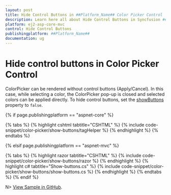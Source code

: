 ```yaml
---
layout: post
title: Hide Control Buttons in ##Platform_Name## Color Picker Control | Syncfusion
description: Learn here all about Hide Control Buttons in Syncfusion ##Platform_Name## Color Picker control of Syncfusion Essential JS 2 and more.
platform: ej2-asp-core-mvc
control: Hide Control Buttons
publishingplatform: ##Platform_Name##
documentation: ug
---
```


# Hide control buttons in Color Picker Control

ColorPicker can be rendered without control buttons (Apply/Cancel). In this case, while selecting a color, the ColorPicker pop-up is closed and selected colors can be applied directly. To hide control buttons, set the [showButtons](https://help.syncfusion.com/cr/aspnetcore-js2/Syncfusion.EJ2.Inputs.ColorPicker.html#Syncfusion_EJ2_Inputs_ColorPicker_ShowButtons) property to `false`.

{% if page.publishingplatform == "aspnet-core" %}

{% tabs %}
{% highlight cshtml tabtitle="CSHTML" %}
{% include code-snippet/color-picker/show-buttons/tagHelper %}
{% endhighlight %}
{% endtabs %}

{% elsif page.publishingplatform == "aspnet-mvc" %}

{% tabs %}
{% highlight razor tabtitle="CSHTML" %}
{% include code-snippet/color-picker/show-buttons/razor %}
{% endhighlight %}
{% highlight c# tabtitle="Show-buttons.cs" %}
{% include code-snippet/color-picker/show-buttons/show-buttons.cs %}
{% endhighlight %}
{% endtabs %}
{% endif %}

N> [View Sample in GitHub](https://github.com/SyncfusionExamples/ASP-NET-Core-UG-Examples/tree/main/ColorPicker/ColorPickerSample).